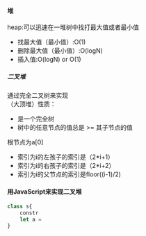 #### 堆
heap:可以迅速在一堆树中找打最大值或者最小值
* 找最大值（最小值）:O(1)
* 删除最大值（最小值）:O(logN)
* 插入值:O(logN) or O(1)


##### 二叉堆
通过完全二叉树来实现<br/>
（大顶堆）性质：
* 是一个完全树
* 树中的任意节点的值总是 >= 其子节点的值

根节点为a[0]
* 索引为i的左孩子的索引是（2*i+1）
* 索引为i的右孩子的索引是（2*i+2）
* 索引为i的父节点的索引是floor((i-1)/2)

#### 用JavaScript来实现二叉堆
```javaScript
class s{
    constr
    let a = 
}
```
